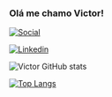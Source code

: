 
### Olá me chamo Victor!

[![Social](https://img.shields.io/badge/Instagram-E4405F?style=for-the-badge&logo=instagram&logoColor=white)](https://www.instagram.com/_vkvictor/)

[![Linkedin](https://img.shields.io/badge/LinkedIn-0077B5?style=for-the-badge&logo=linkedin&logoColor=white)](https://www.linkedin.com/in/victor-santos-754a9b239/)

![Victor GitHub stats](https://github-readme-stats.vercel.app/api?username=vwvictor&show_icons=true&theme=radical)


[![Top Langs](https://github-readme-stats.vercel.app/api/top-langs/?username=vwvictor)](https://github.com/vwvictor/github-readme-stats)
